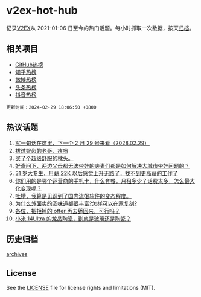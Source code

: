 # v2ex-hot-hub

 记录[V2EX](https://www.v2ex.com/)从 2021-01-06 日至今的热门话题。每小时抓取一次数据，按天[归档](archives)。
 
 ## 相关项目

- [GitHub热榜](https://github.com/snaildev/github-hot-hub)
- [知乎热榜](https://github.com/snaildev/zhihu-hot-hub)
- [微博热榜](https://github.com/snaildev/weibo-hot-hub)
- [头条热榜](https://github.com/snaildev/toutiao-hot-hub)
- [抖音热榜](https://github.com/snaildev/douyin-hot-hub)


 `更新时间：2024-02-29 18:06:50 +0800`

## 热议话题

1. [写一句话在这里，下一个 2 月 29 号来看（2028.02.29）](https://www.v2ex.com/t/1019300)
1. [拔过智齿的老哥，疼吗](https://www.v2ex.com/t/1019371)
1. [买了个超级舒服的枕头。](https://www.v2ex.com/t/1019328)
1. [好奇问下，两边父母都无法带娃的夫妻们都是如何解决大城市带娃问题的？](https://www.v2ex.com/t/1019375)
1. [31 岁大专生，月薪 22K 以后感觉上升无路了，找不到更高薪的工作了](https://www.v2ex.com/t/1019395)
1. [你们用的是哪个运营商的手机卡，什么套餐，月租多少？话费太多，怎么最大化变现呢？](https://www.v2ex.com/t/1019431)
1. [吐槽，我算是见识到了国内流氓软件的变态程度。](https://www.v2ex.com/t/1019225)
1. [为什么外面卖的汤味道都很丰富?怎样可以在家复刻?](https://www.v2ex.com/t/1019266)
1. [各位，把拒掉的 offer 再去舔回来，可行吗？](https://www.v2ex.com/t/1019295)
1. [小米 14Ultra 的龙晶陶瓷，到底是玻璃还是陶瓷？](https://www.v2ex.com/t/1019318)

## 历史归档

[archives](archives)

## License

See the [LICENSE](LICENSE) file for license rights and limitations (MIT).
